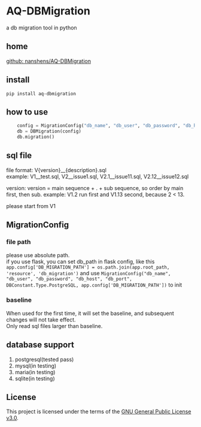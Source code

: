# AQ-DBMigration
a db migration tool in python   

## home
[github: nanshens/AQ-DBMigration](https://github.com/nanshens/AQ-DBMigration)

## install
`pip install aq-dbmigration`   

## how to use   

```python
    config = MigrationConfig("db_name", "db_user", "db_password", "db_host", "db_port", DBConstant.Type.PostgreSQL, "db file path")
    db = DBMigration(config)
    db.migration()
```

## sql file
file format: V{version}__{description}.sql   
example: V1__test.sql, V2__issue1.sql, V2.1__issue11.sql, V2.12__issue12.sql   

version:
version = main sequence + . + sub sequence, so order by main first, then sub.
example: V1.2 run first and V1.13 second, because 2 < 13.   

please start from V1

## MigrationConfig

### file path
please use absolute path.   
if you use flask, you can set db_path in flask config,
like this `app.config['DB_MIGRATION_PATH'] = os.path.join(app.root_path, 'resource', 'db_migration')`
and use `MigrationConfig("db_name", "db_user", "db_password", "db_host", "db_port", DBConstant.Type.PostgreSQL, app.config['DB_MIGRATION_PATH'])` to init   


### baseline
When used for the first time, it will set the baseline, and subsequent changes will not take effect.   
Only read sql files larger than baseline.   


## database support
1. postgresql(tested pass)
2. mysql(in testing)
3. maria(in testing)
4. sqlite(in testing)


## License
This project is licensed under the terms of the [GNU General Public License v3.0](LICENSE).
